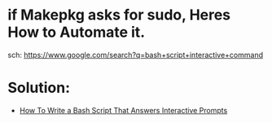 # if Makepkg asks for sudo, Heres How to Automate it.
sch: https://www.google.com/search?q=bash+script+interactive+command

# Solution:
- [How To Write a Bash Script That Answers Interactive Prompts](https://www.baeldung.com/linux/bash-interactive-prompts)
